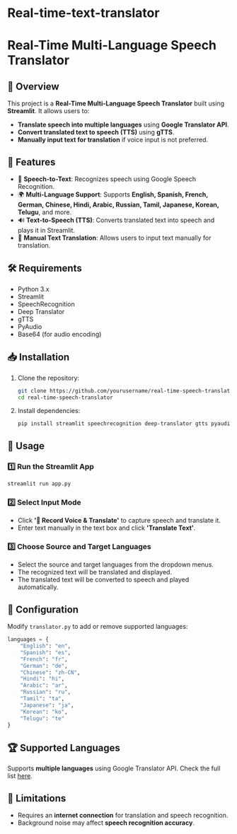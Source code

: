 # Real-time-text-translator

# Real-Time Multi-Language Speech Translator

## 📌 Overview

This project is a **Real-Time Multi-Language Speech Translator** built using **Streamlit**. It allows users to:

- **Translate speech into multiple languages** using **Google Translator API**.
- **Convert translated text to speech (TTS)** using **gTTS**.
- **Manually input text for translation** if voice input is not preferred.

## 🚀 Features

- 🎤 **Speech-to-Text**: Recognizes speech using Google Speech Recognition.
- 🌍 **Multi-Language Support**: Supports **English, Spanish, French, German, Chinese, Hindi, Arabic, Russian, Tamil, Japanese, Korean, Telugu**, and more.
- 🔊 **Text-to-Speech (TTS)**: Converts translated text into speech and plays it in Streamlit.
- 📝 **Manual Text Translation**: Allows users to input text manually for translation.

## 🛠️ Requirements

- Python 3.x
- Streamlit
- SpeechRecognition
- Deep Translator
- gTTS
- PyAudio
- Base64 (for audio encoding)

## 📥 Installation

1. Clone the repository:
   ```bash
   git clone https://github.com/yourusername/real-time-speech-translator.git
   cd real-time-speech-translator
   ```
2. Install dependencies:
   ```bash
   pip install streamlit speechrecognition deep-translator gtts pyaudio
   ```

## 📌 Usage

### 1️⃣ Run the Streamlit App

```bash
streamlit run app.py
```

### 2️⃣ Select Input Mode

- Click **'🎤 Record Voice & Translate'** to capture speech and translate it.
- Enter text manually in the text box and click **'Translate Text'**.

### 3️⃣ Choose Source and Target Languages

- Select the source and target languages from the dropdown menus.
- The recognized text will be translated and displayed.
- The translated text will be converted to speech and played automatically.

## 🔧 Configuration

Modify `translator.py` to add or remove supported languages:

```python
languages = {
    "English": "en",
    "Spanish": "es",
    "French": "fr",
    "German": "de",
    "Chinese": "zh-CN",
    "Hindi": "hi",
    "Arabic": "ar",
    "Russian": "ru",
    "Tamil": "ta",
    "Japanese": "ja",
    "Korean": "ko",
    "Telugu": "te"
}
```

## 🏆 Supported Languages

Supports **multiple languages** using Google Translator API. Check the full list [here](https://cloud.google.com/translate/docs/languages).

## 🛑 Limitations

- Requires an **internet connection** for translation and speech recognition.
- Background noise may affect **speech recognition accuracy**.

